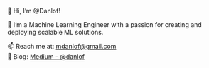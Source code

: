👋 Hi, I’m @Danlof!

👀 I’m a Machine Learning Engineer with a passion for creating and deploying scalable ML solutions.

📫 Reach me at: mdanlof@gmail.com  
📝 Blog: [Medium - @danlof](https://medium.com/@danlof)

